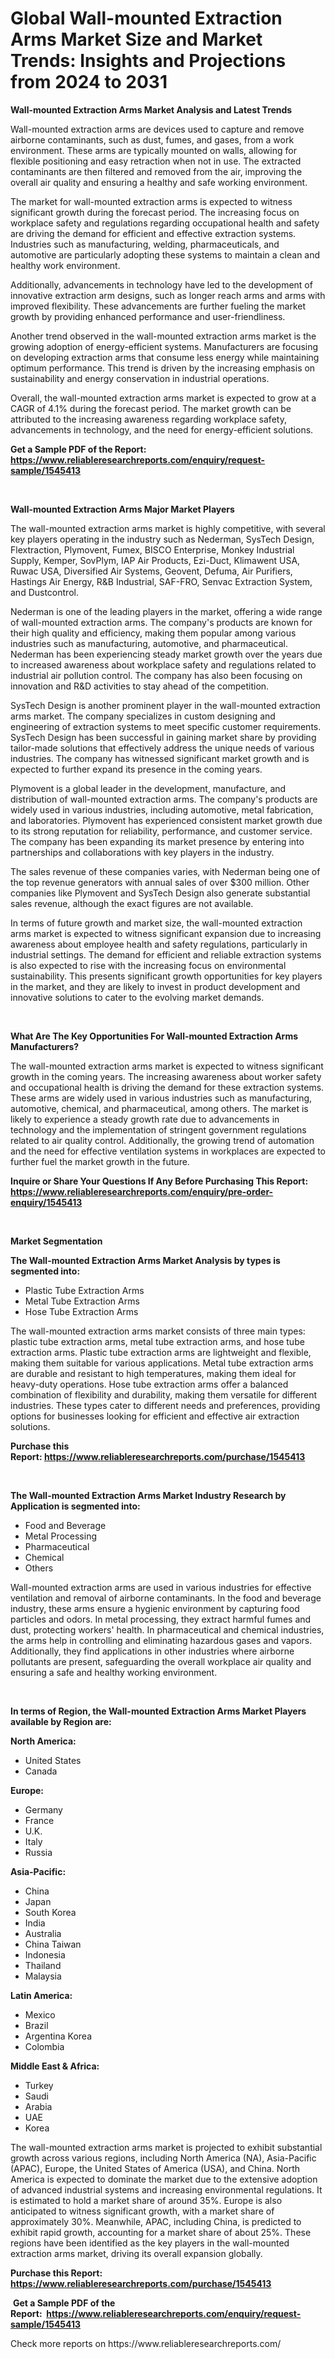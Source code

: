 <p><h1>Global Wall-mounted Extraction Arms Market Size and Market Trends: Insights and Projections from 2024 to 2031</h1></p><p><strong>Wall-mounted Extraction Arms Market Analysis and Latest Trends</strong></p>
<p><p>Wall-mounted extraction arms are devices used to capture and remove airborne contaminants, such as dust, fumes, and gases, from a work environment. These arms are typically mounted on walls, allowing for flexible positioning and easy retraction when not in use. The extracted contaminants are then filtered and removed from the air, improving the overall air quality and ensuring a healthy and safe working environment.</p><p>The market for wall-mounted extraction arms is expected to witness significant growth during the forecast period. The increasing focus on workplace safety and regulations regarding occupational health and safety are driving the demand for efficient and effective extraction systems. Industries such as manufacturing, welding, pharmaceuticals, and automotive are particularly adopting these systems to maintain a clean and healthy work environment.</p><p>Additionally, advancements in technology have led to the development of innovative extraction arm designs, such as longer reach arms and arms with improved flexibility. These advancements are further fueling the market growth by providing enhanced performance and user-friendliness.</p><p>Another trend observed in the wall-mounted extraction arms market is the growing adoption of energy-efficient systems. Manufacturers are focusing on developing extraction arms that consume less energy while maintaining optimum performance. This trend is driven by the increasing emphasis on sustainability and energy conservation in industrial operations.</p><p>Overall, the wall-mounted extraction arms market is expected to grow at a CAGR of 4.1% during the forecast period. The market growth can be attributed to the increasing awareness regarding workplace safety, advancements in technology, and the need for energy-efficient solutions.</p></p>
<p><strong>Get a Sample PDF of the Report:&nbsp; <a href="https://www.reliableresearchreports.com/enquiry/request-sample/1545413">https://www.reliableresearchreports.com/enquiry/request-sample/1545413</a></strong></p>
<p>&nbsp;</p>
<p><strong>Wall-mounted Extraction Arms Major Market Players</strong></p>
<p><p>The wall-mounted extraction arms market is highly competitive, with several key players operating in the industry such as Nederman, SysTech Design, Flextraction, Plymovent, Fumex, BISCO Enterprise, Monkey Industrial Supply, Kemper, SovPlym, IAP Air Products, Ezi-Duct, Klimawent USA, Ruwac USA, Diversified Air Systems, Geovent, Defuma, Air Purifiers, Hastings Air Energy, R&B Industrial, SAF-FRO, Senvac Extraction System, and Dustcontrol.</p><p>Nederman is one of the leading players in the market, offering a wide range of wall-mounted extraction arms. The company's products are known for their high quality and efficiency, making them popular among various industries such as manufacturing, automotive, and pharmaceutical. Nederman has been experiencing steady market growth over the years due to increased awareness about workplace safety and regulations related to industrial air pollution control. The company has also been focusing on innovation and R&D activities to stay ahead of the competition.</p><p>SysTech Design is another prominent player in the wall-mounted extraction arms market. The company specializes in custom designing and engineering of extraction systems to meet specific customer requirements. SysTech Design has been successful in gaining market share by providing tailor-made solutions that effectively address the unique needs of various industries. The company has witnessed significant market growth and is expected to further expand its presence in the coming years.</p><p>Plymovent is a global leader in the development, manufacture, and distribution of wall-mounted extraction arms. The company's products are widely used in various industries, including automotive, metal fabrication, and laboratories. Plymovent has experienced consistent market growth due to its strong reputation for reliability, performance, and customer service. The company has been expanding its market presence by entering into partnerships and collaborations with key players in the industry.</p><p>The sales revenue of these companies varies, with Nederman being one of the top revenue generators with annual sales of over $300 million. Other companies like Plymovent and SysTech Design also generate substantial sales revenue, although the exact figures are not available.</p><p>In terms of future growth and market size, the wall-mounted extraction arms market is expected to witness significant expansion due to increasing awareness about employee health and safety regulations, particularly in industrial settings. The demand for efficient and reliable extraction systems is also expected to rise with the increasing focus on environmental sustainability. This presents significant growth opportunities for key players in the market, and they are likely to invest in product development and innovative solutions to cater to the evolving market demands.</p></p>
<p>&nbsp;</p>
<p><strong>What Are The Key Opportunities For Wall-mounted Extraction Arms Manufacturers?</strong></p>
<p><p>The wall-mounted extraction arms market is expected to witness significant growth in the coming years. The increasing awareness about worker safety and occupational health is driving the demand for these extraction systems. These arms are widely used in various industries such as manufacturing, automotive, chemical, and pharmaceutical, among others. The market is likely to experience a steady growth rate due to advancements in technology and the implementation of stringent government regulations related to air quality control. Additionally, the growing trend of automation and the need for effective ventilation systems in workplaces are expected to further fuel the market growth in the future.</p></p>
<p><strong>Inquire or Share Your Questions If Any Before Purchasing This Report: <a href="https://www.reliableresearchreports.com/enquiry/pre-order-enquiry/1545413">https://www.reliableresearchreports.com/enquiry/pre-order-enquiry/1545413</a></strong></p>
<p>&nbsp;</p>
<p><strong>Market Segmentation</strong></p>
<p><strong>The Wall-mounted Extraction Arms Market Analysis by types is segmented into:</strong></p>
<p><ul><li>Plastic Tube Extraction Arms</li><li>Metal Tube Extraction Arms</li><li>Hose Tube Extraction Arms</li></ul></p>
<p><p>The wall-mounted extraction arms market consists of three main types: plastic tube extraction arms, metal tube extraction arms, and hose tube extraction arms. Plastic tube extraction arms are lightweight and flexible, making them suitable for various applications. Metal tube extraction arms are durable and resistant to high temperatures, making them ideal for heavy-duty operations. Hose tube extraction arms offer a balanced combination of flexibility and durability, making them versatile for different industries. These types cater to different needs and preferences, providing options for businesses looking for efficient and effective air extraction solutions.</p></p>
<p><strong>Purchase this Report:&nbsp;<a href="https://www.reliableresearchreports.com/purchase/1545413">https://www.reliableresearchreports.com/purchase/1545413</a></strong></p>
<p>&nbsp;</p>
<p><strong>The Wall-mounted Extraction Arms Market Industry Research by Application is segmented into:</strong></p>
<p><ul><li>Food and Beverage</li><li>Metal Processing</li><li>Pharmaceutical</li><li>Chemical</li><li>Others</li></ul></p>
<p><p>Wall-mounted extraction arms are used in various industries for effective ventilation and removal of airborne contaminants. In the food and beverage industry, these arms ensure a hygienic environment by capturing food particles and odors. In metal processing, they extract harmful fumes and dust, protecting workers' health. In pharmaceutical and chemical industries, the arms help in controlling and eliminating hazardous gases and vapors. Additionally, they find applications in other industries where airborne pollutants are present, safeguarding the overall workplace air quality and ensuring a safe and healthy working environment.</p></p>
<p>&nbsp;</p>
<p><strong>In terms of Region, the Wall-mounted Extraction Arms Market Players available by Region are:</strong></p>
<p>
    <p> <strong> North America: </strong>
        <ul>
            <li>United States</li>
            <li>Canada</li>
        </ul>
        </p> 
    <p> <strong> Europe: </strong>
        <ul>
            <li>Germany</li>
            <li>France</li>
            <li>U.K.</li>
            <li>Italy</li>
            <li>Russia</li>
        </ul>
        </p> 
    <p> <strong> Asia-Pacific: </strong>
        <ul>
            <li>China</li>
            <li>Japan</li>
            <li>South Korea</li>
            <li>India</li>
            <li>Australia</li>
            <li>China Taiwan</li>
            <li>Indonesia</li>
            <li>Thailand</li>
            <li>Malaysia</li>
        </ul>
        </p> 
    <p> <strong> Latin America: </strong>
        <ul>
            <li>Mexico</li>
            <li>Brazil</li>
            <li>Argentina Korea</li>
            <li>Colombia</li>
        </ul>
        </p> 
    <p> <strong> Middle East & Africa: </strong>
        <ul>
            <li>Turkey</li>
            <li>Saudi</li>
            <li>Arabia</li>
            <li>UAE</li>
            <li>Korea</li>
        </ul>
    </p>
    </p>
<p><p>The wall-mounted extraction arms market is projected to exhibit substantial growth across various regions, including North America (NA), Asia-Pacific (APAC), Europe, the United States of America (USA), and China. North America is expected to dominate the market due to the extensive adoption of advanced industrial systems and increasing environmental regulations. It is estimated to hold a market share of around 35%. Europe is also anticipated to witness significant growth, with a market share of approximately 30%. Meanwhile, APAC, including China, is predicted to exhibit rapid growth, accounting for a market share of about 25%. These regions have been identified as the key players in the wall-mounted extraction arms market, driving its overall expansion globally.</p></p>
<p><strong>Purchase this Report: <a href="https://www.reliableresearchreports.com/purchase/1545413">https://www.reliableresearchreports.com/purchase/1545413</a></strong></p>
<p>&nbsp;<strong>Get a Sample PDF of the Report:&nbsp;&nbsp;<a href="https://www.reliableresearchreports.com/enquiry/request-sample/1545413">https://www.reliableresearchreports.com/enquiry/request-sample/1545413</a></strong></p>
<p><strong></strong></p>
<p>Check more reports on https://www.reliableresearchreports.com/</p>